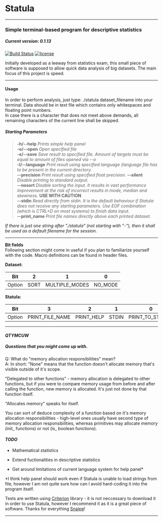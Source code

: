 # Statula

***

### Simple terminal-based program for descriptive statistics
##### *Current version: 0.1.13*
[![Build Status](https://travis-ci.org/PiotrOsiewicz/Statula.svg?branch=master)](https://travis-ci.org/PiotrOsiewicz/Statula)
[![license](https://img.shields.io/github/license/PiotrOsiewicz/statula.svg)]()

Initially developed as a leeway from statistics exam, this small piece of software is supposed to allow quick data analysis of big datasets.
The main focus of this project is speed.

***
#### Usage

In order to perform analysis, just type:
./statula dataset_filename
into your terminal. Data should be in text file which contains only whitespaces and floating point numbers.  
In case there is a character that does not meet above demands, all remaining characters of the current line shall be skipped.

##### Starting Parameters
>**-h/--help**		*Prints simple help panel*  
**-o/--open**		*Open specified file*  
**-s/--save**		*Save result to specified file. Amount of targets must be equal to amount of files opened via --o*  
**-l/--language**	*Print result using specified language (language file has to be present in the current directory.*  
**--precision**		*Print result using specified float precision.*
**--silent**		*Disable printing to standard output.*  
**--nosort**		*Disable sorting the input. It results in vast performance improvement at the risk of incorrect results in mode, median and skewness.* **USE WITH CAUTION**   
**--stdin**		*Read directly from stdin. It is the default behaviour if Statula does not receive any starting parameters. Use EOF combination (which is CTRL+D on most systems) to finish data input.*  
**--print_name**	*Print file names directly above each printed dataset.*   

*If there is just one string after "./statula" (not starting with "-"), then it shall be used as a default filename for the session.*

*** 
****Bit fields****  
Following section might come in useful if you plan to familiarize yourself with the code. Macro definitions can be found in header files.
  
  
**Dataset:**  

|   Bit  |   2  |        1       |    0    |
|:------:|:----:|:--------------:|:-------:|
| Option | SORT | MULTIPLE_MODES | NO_MODE |  
  
  
**Statula:**  
  
|   Bit  |       3         |      2     |   1   |        0        |
|:------:|:---------------:|:----------:|:-----:|:---------------:|
| Option | PRINT_FILE_NAME | PRINT_HELP | STDIN | PRINT_TO_STDOUT |
  
***
#### *QTYMCUW*
##### Questions that you might come up with.  

Q: What do "memory allocation responsibilities" mean?   
A: In short: "None" means that the function doesn't allocate memory that's
visible outside of it's scope.  

"Delegated to other functions" - memory allocation is delegated to other
functions, but if you were to compare memory usage from before and after
calling the function, new memory is allocated. It's just not done by that
function itself.  

"Allocates memory" speaks for itself.  

You can sort of deduce complexity of a function based on it's memory allocation
responsibilities - high-level ones usually have
second type of memory allocation responsibilities, whereas primitives may allocate memory (init_
functions) or not (is_ boolean functions).

#### *TODO*

  * Mathematical statistics

  * Extend fuctionalities in descriptive statistics

  * Get around limitations of current language system for help panel*


*I think help panel should work even if Statula is unable to load strings from file, however I am not quite sure how can I avoid hard-coding
it into the program itself. 

Tests are written using [Criterion](https://github.com/Snaipe/Criterion) library - it is not neccessary to download it in order to use Statula, however I recommend it as it is a great piece of software. Thanks for everything [Snaipe](https://github.com/Snaipe)!
***


